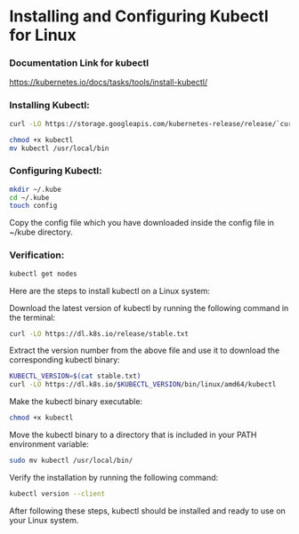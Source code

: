# Installing and Configuring Kubectl for Linux

###  Documentation Link for kubectl

https://kubernetes.io/docs/tasks/tools/install-kubectl/   


### Installing Kubectl:
```sh
curl -LO https://storage.googleapis.com/kubernetes-release/release/`curl -s https://storage.googleapis.com/kubernetes-release/release/stable.txt`/bin/linux/amd64/kubectl

chmod +x kubectl
mv kubectl /usr/local/bin
```
### Configuring Kubectl:
```sh
mkdir ~/.kube
cd ~/.kube
touch config
```
Copy the config file which you have downloaded inside the config file in ~/kube directory.
### Verification:
```bash
kubectl get nodes
```

Here are the steps to install kubectl on a Linux system:

Download the latest version of kubectl by running the following command in the terminal:
```bash
curl -LO https://dl.k8s.io/release/stable.txt
```

Extract the version number from the above file and use it to download the corresponding kubectl binary:
```bash
KUBECTL_VERSION=$(cat stable.txt)
curl -LO https://dl.k8s.io/$KUBECTL_VERSION/bin/linux/amd64/kubectl
```

Make the kubectl binary executable:
```bash
chmod +x kubectl
```

Move the kubectl binary to a directory that is included in your PATH environment variable:
```bash
sudo mv kubectl /usr/local/bin/
```

Verify the installation by running the following command:
```bash
kubectl version --client
```
After following these steps, kubectl should be installed and ready to use on your Linux system.
